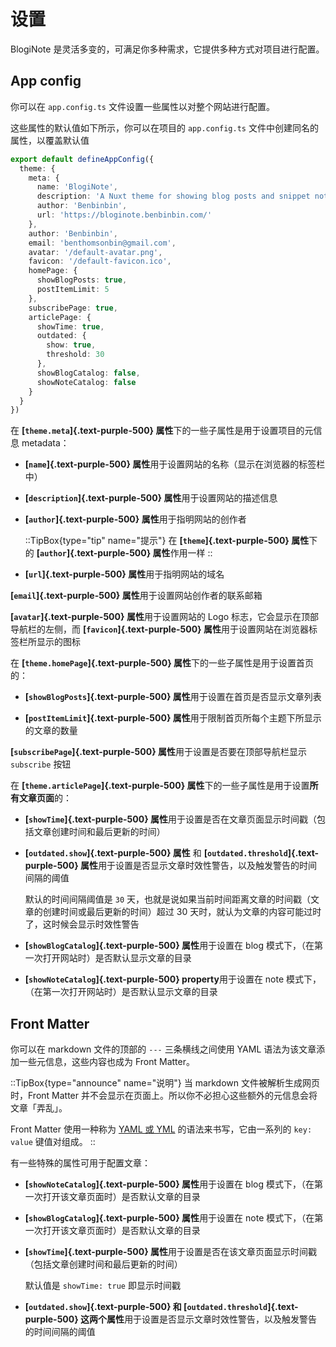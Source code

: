 # 设置

BlogiNote 是灵活多变的，可满足你多种需求，它提供多种方式对项目进行配置。

## App config
你可以在 `app.config.ts` 文件设置一些属性以对整个网站进行配置。

这些属性的默认值如下所示，你可以在项目的 `app.config.ts` 文件中创建同名的属性，以覆盖默认值

```ts [app.config.ts]
export default defineAppConfig({
  theme: {
    meta: {
      name: 'BlogiNote',
      description: 'A Nuxt theme for showing blog posts and snippet notes with flexible layouts and multiple optimizations.',
      author: 'Benbinbin',
      url: 'https://bloginote.benbinbin.com/'
    },
    author: 'Benbinbin',
    email: 'benthomsonbin@gmail.com',
    avatar: '/default-avatar.png',
    favicon: '/default-favicon.ico',
    homePage: {
      showBlogPosts: true,
      postItemLimit: 5
    },
    subscribePage: true,
    articlePage: {
      showTime: true,
      outdated: {
        show: true,
        threshold: 30
      },
      showBlogCatalog: false,
      showNoteCatalog: false
    }
  }
})
```

在 **[`theme.meta`]{.text-purple-500} 属性**下的一些子属性是用于设置项目的元信息 metadata：

* **[`name`]{.text-purple-500} 属性**用于设置网站的名称（显示在浏览器的标签栏中）

* **[`description`]{.text-purple-500} 属性**用于设置网站的描述信息

* **[`author`]{.text-purple-500} 属性**用于指明网站的创作者

  ::TipBox{type="tip" name="提示"}
  在 **[`theme`]{.text-purple-500} 属性**下的 **[`author`]{.text-purple-500} 属性**作用一样
  ::

* **[`url`]{.text-purple-500} 属性**用于指明网站的域名

**[`email`]{.text-purple-500} 属性**用于设置网站创作者的联系邮箱

**[`avatar`]{.text-purple-500} 属性**用于设置网站的 Logo 标志，它会显示在顶部导航栏的左侧，而 **[`favicon`]{.text-purple-500} 属性**用于设置网站在浏览器标签栏所显示的图标

在 **[`theme.homePage`]{.text-purple-500} 属性**下的一些子属性是用于设置首页的：

* **[`showBlogPosts`]{.text-purple-500} 属性**用于设置在首页是否显示文章列表

* **[`postItemLimit`]{.text-purple-500} 属性**用于限制首页所每个主题下所显示的文章的数量

**[`subscribePage`]{.text-purple-500} 属性**用于设置是否要在顶部导航栏显示 `subscribe` 按钮

在 **[`theme.articlePage`]{.text-purple-500} 属性**下的一些子属性是用于设置**所有文章页面**的：

* **[`showTime`]{.text-purple-500} 属性**用于设置是否在文章页面显示时间戳（包括文章创建时间和最后更新的时间）

* **[`outdated.show`]{.text-purple-500} 属性** 和 **[`outdated.threshold`]{.text-purple-500} 属性**用于设置是否显示文章时效性警告，以及触发警告的时间间隔的阈值

    默认的时间间隔阈值是 `30` 天，也就是说如果当前时间距离文章的时间戳（文章的创建时间或最后更新的时间）超过 30 天时，就认为文章的内容可能过时了，这时候会显示时效性警告

* **[`showBlogCatalog`]{.text-purple-500} 属性**用于设置在 blog 模式下，（在第一次打开网站时）是否默认显示文章的目录

* **[`showNoteCatalog`]{.text-purple-500} property**用于设置在 note 模式下，（在第一次打开网站时）是否默认显示文章的目录

## Front Matter

你可以在 markdown 文件的顶部的 `---` 三条横线之间使用 YAML 语法为该文章添加一些元信息，这些内容也成为 Front Matter。

::TipBox{type="announce" name="说明"}
当 markdown 文件被解析生成网页时，Front Matter 并不会显示在页面上。所以你不必担心这些额外的元信息会将文章「弄乱」。

Front Matter 使用一种称为 [YAML 或 YML](https://yaml.org/) 的语法来书写，它由一系列的 `key: value` 键值对组成。
::

有一些特殊的属性可用于配置文章：

* **[`showNoteCatalog`]{.text-purple-500} 属性**用于设置在 blog 模式下，（在第一次打开该文章页面时）是否默认文章的目录

* **[`showBlogCatalog`]{.text-purple-500} 属性**用于设置在 note 模式下，（在第一次打开该文章页面时）是否默认文章的目录

* **[`showTime`]{.text-purple-500} 属性**用于设置是否在该文章页面显示时间戳（包括文章创建时间和最后更新的时间）

    默认值是 `showTime: true` 即显示时间戳

* **[`outdated.show`]{.text-purple-500} 和 [`outdated.threshold`]{.text-purple-500} 这两个属性**用于设置是否显示文章时效性警告，以及触发警告的时间间隔的阈值